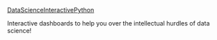 [DataScienceInteractivePython](https://github.com/GeostatsGuy/DataScienceInteractivePython)

Interactive dashboards to help you over the intellectual hurdles of data science!
